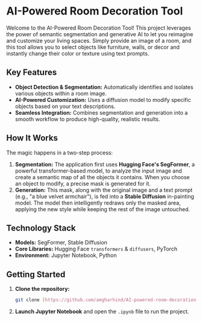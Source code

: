 # AI-Powered Room Decoration Tool 

Welcome to the AI-Powered Room Decoration Tool! This project leverages the power of semantic segmentation and generative AI to let you reimagine and customize your living spaces. Simply provide an image of a room, and this tool allows you to select objects like furniture, walls, or decor and instantly change their color or texture using text prompts.

## Key Features

-   **Object Detection & Segmentation:** Automatically identifies and isolates various objects within a room image.
-   **AI-Powered Customization:** Uses a diffusion model to modify specific objects based on your text descriptions.
-   **Seamless Integration:** Combines segmentation and generation into a smooth workflow to produce high-quality, realistic results.

## How It Works

The magic happens in a two-step process:

1.  **Segmentation:** The application first uses **Hugging Face's SegFormer**, a powerful transformer-based model, to analyze the input image and create a semantic map of all the objects it contains. When you choose an object to modify, a precise mask is generated for it.
2.  **Generation:** This mask, along with the original image and a text prompt (e.g., "a blue velvet armchair"), is fed into a **Stable Diffusion** in-painting model. The model then intelligently redraws only the masked area, applying the new style while keeping the rest of the image untouched.

## Technology Stack

-   **Models:** SegFormer, Stable Diffusion
-   **Core Libraries:** Hugging Face `transformers` & `diffusers`, PyTorch
-   **Environment:** Jupyter Notebook, Python

## Getting Started

1.  **Clone the repository:**
    ```bash
    git clone [https://github.com/amgharhind/AI-powered-room-decoration.git]
    ```

2.  **Launch Jupyter Notebook** and open the `.ipynb` file to run the project.
